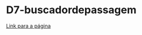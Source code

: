 # D7-buscadordepassagem
<a href="https://anaclaracoelho.github.io/D7-buscadordepassagem/" > Link para a página </a>
